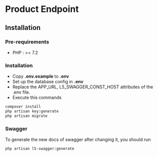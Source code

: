 # Product Endpoint

## Installation 

### Pre-requirements 

* PHP : >= 7.2

### Installation

 * Copy **.env.example** to **.env**
 * Set up the database config in **.env**
 * Replace the APP_URL, L5_SWAGGER_CONST_HOST attributes of the .env file.
 * Execute this commands 
```bash
composer install
php artisan key:generate
php artisan migrate
```

### Swagger

To generate the new docs of swagger after changing it, you should run 

```bash
php artisan l5-swagger:generate
```
